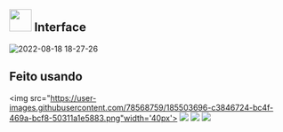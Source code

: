 ## <img src='https://user-images.githubusercontent.com/78568759/185500398-d85f00a2-8503-4dec-84bf-a9b057f5c863.png' width='40px'> Interface 
![2022-08-18 18-27-26](https://user-images.githubusercontent.com/78568759/185499327-69e14779-62de-4e40-a8a0-d77e98dbba21.gif)
## Feito usando
<img src="https://user-images.githubusercontent.com/78568759/185503696-c3846724-bc4f-469a-bcf8-50311a1e5883.png"width='40px'>
<img src="https://user-images.githubusercontent.com/78568759/185503712-390391da-5a1f-4ca0-a402-1d00c2eed448.png">
<img src="https://user-images.githubusercontent.com/78568759/185503721-2a7a52ce-2f00-4e02-9eda-5ea03f1626a8.png">
<img src="https://user-images.githubusercontent.com/78568759/185503731-877f220d-91b2-4403-94d8-9257e9558633.png">


